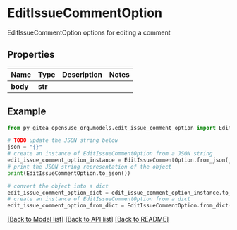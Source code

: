 # EditIssueCommentOption

EditIssueCommentOption options for editing a comment

## Properties

Name | Type | Description | Notes
------------ | ------------- | ------------- | -------------
**body** | **str** |  | 

## Example

```python
from py_gitea_opensuse_org.models.edit_issue_comment_option import EditIssueCommentOption

# TODO update the JSON string below
json = "{}"
# create an instance of EditIssueCommentOption from a JSON string
edit_issue_comment_option_instance = EditIssueCommentOption.from_json(json)
# print the JSON string representation of the object
print(EditIssueCommentOption.to_json())

# convert the object into a dict
edit_issue_comment_option_dict = edit_issue_comment_option_instance.to_dict()
# create an instance of EditIssueCommentOption from a dict
edit_issue_comment_option_from_dict = EditIssueCommentOption.from_dict(edit_issue_comment_option_dict)
```
[[Back to Model list]](../README.md#documentation-for-models) [[Back to API list]](../README.md#documentation-for-api-endpoints) [[Back to README]](../README.md)


